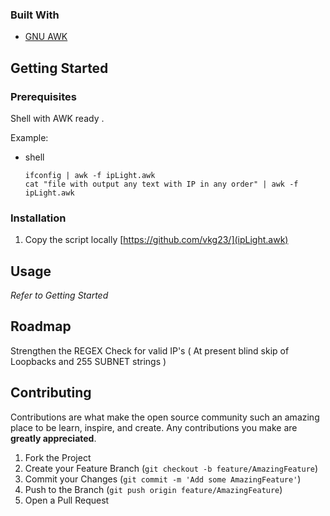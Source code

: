 

### Built With
* [GNU AWK](https://www.gnu.org/software/gawk/)


<!-- GETTING STARTED -->
## Getting Started

### Prerequisites
Shell with AWK ready . 

Example: 

* shell
  ```
  ifconfig | awk -f ipLight.awk
  cat "file with output any text with IP in any order" | awk -f ipLight.awk
  ```

### Installation

1. Copy the script locally  [https://github.com/vkg23/](ipLight.awk)


<!-- USAGE EXAMPLES -->
## Usage


_Refer to Getting Started_



<!-- ROADMAP -->
## Roadmap

Strengthen the REGEX Check for valid IP's ( At present blind skip of Loopbacks and 255 SUBNET strings ) 


<!-- CONTRIBUTING -->
## Contributing

Contributions are what make the open source community such an amazing place to be learn, inspire, and create. Any contributions you make are **greatly appreciated**.

1. Fork the Project
2. Create your Feature Branch (`git checkout -b feature/AmazingFeature`)
3. Commit your Changes (`git commit -m 'Add some AmazingFeature'`)
4. Push to the Branch (`git push origin feature/AmazingFeature`)
5. Open a Pull Request
